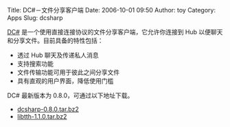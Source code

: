 Title: DC#－文件分享客户端
Date: 2006-10-01 09:50
Author: toy
Category: Apps
Slug: dcsharp

[DC#](http://mono.dcsharp.com)
是一个使用直接连接协议的文件分享客户端，它允许你连接到 Hub
以便聊天和分享文件。目前具备的特性包括：

-   透过 Hub 聊天及传递私人消息
-   支持搜索功能
-   文件传输功能可用于彼此之间分享文件
-   具有直观的用户界面，降低使用门槛

DC# 最新版本为 0.8.0，可通过以下地址下载。

-   [dcsharp-0.8.0.tar.bz2](http://prdownloads.sourceforge.net/dc-sharp/dcsharp-0.8.0.tar.bz2?download)
-   [libtth-1.1.0.tar.bz2](http://prdownloads.sourceforge.net/dc-sharp/libtth-1.1.0.tar.bz2?download)

